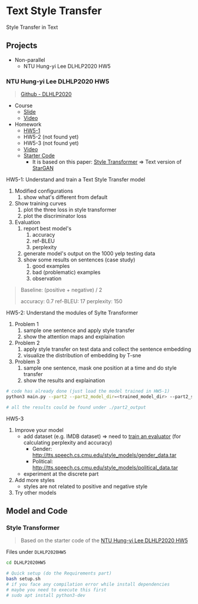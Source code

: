 # Text Style Transfer

Style Transfer in Text

## Projects

* Non-parallel
  * NTU Hung-yi Lee DLHLP2020 HW5

### NTU Hung-yi Lee DLHLP2020 HW5

> [Github - DLHLP2020](https://github.com/DLHLP2020)

* Course
  * [Slide](http://speech.ee.ntu.edu.tw/~tlkagk/courses/DLHLP20/UnsupervisedNLP%20(v2).pdf)
  * [Video](https://youtu.be/WROBoprE0js)
* Homework
  * [HW5-1](https://docs.google.com/presentation/d/1biEDjNL-0wkuizq7GyGU0ec7hn-0dugc3knksdWf_lI/edit?usp=sharing)
  * HW5-2 (not found yet)
  * HW5-3 (not found yet)
  * [Video](https://youtu.be/IBjCkt4eJCg)
  * [Starter Code](https://github.com/MarvinChung/HW5-TextStyleTransfer)
    * It is based on this paper: [Style Transformer](https://arxiv.org/abs/1905.05621) => Text version of [StarGAN](https://arxiv.org/abs/1711.09020)

HW5-1: Understand and train a Text Style Transfer model

1. Modified configurations
   1. show what's different from default
2. Show training curves
   1. plot the three loss in style transformer
   2. plot the discriminator loss
3. Evaluation
   1. report best model's
      1. accuracy
      2. ref-BLEU
      3. perplexity
   2. generate model's output on the 1000 yelp testing data
   3. show some results on sentences (case study)
      1. good examples
      2. bad (problematic) examples
      3. observation

> Baseline: (positive + negative) / 2
>
> accuracy: 0.7
> ref-BLEU: 17
> perplexity: 150

HW5-2: Understand the modules of Sylte Transformer

1. Problem 1
   1. sample one sentence and apply style transfer
   2. show the attention maps and explaination
2. Problem 2
   1. apply style transfer on test data and collect the sentence embedding
   2. visualize the distribution of embedding by T-sne
3. Problem 3
   1. sample one sentence, mask one position at a time and do style transfer
   2. show the results and explaination

```sh
# code has already done (just load the model trained in HW5-1)
python3 main.py --part2 --part2_model_dir=<trained_model_dir> --part2_step=<trained_step>

# all the results could be found under ./part2_output
```

HW5-3

1. Improve your model
   * add dataset (e.g. IMDB dataset) => need to [train an evaluator](https://hackmd.io/NgYXPtOqRCWKHV33L1NofQ?view) (for calculating perplexity and accuracy)
     * Gender: http://tts.speech.cs.cmu.edu/style_models/gender_data.tar
     * Political: http://tts.speech.cs.cmu.edu/style_models/political_data.tar
   * experiment at the discrete part
2. Add more styles
   * styles are not related to positive and negative style
3. Try other models

## Model and Code

### Style Transformer

> Based on the starter code of the [NTU Hung-yi Lee DLHLP2020 HW5](#NTU-Hung-yi-Lee-DLHLP2020-HW5)

Files under `DLHLP2020HW5`

```sh
cd DLHLP2020HW5

# Quick setup (do the Requirements part)
bash setup.sh
# if you face any compilation error while install dependencies
# maybe you need to execute this first
# sudo apt install python3-dev
```

